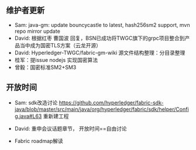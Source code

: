 ## 维护者更新
- Sam: java-gm: update bouncycastle to latest, hash256sm2 support, mvn repo mirror update
- David: 根据红枣 曹国波 回复，BSN已成功将TWGC旗下的grpc项目整合到产品当中成为国密TLS方案（云龙开源）
- David: Hyperledger-TWGC/fabric-gm-wiki 源文件结构整理：分目录整理
- 桂军：提issue nodejs 实现国密算法
- 曾毅：国密标准SM2+SM3

## 开放时间
- Sam: sdk改造讨论 https://github.com/hyperledger/fabric-sdk-java/blob/master/src/main/java/org/hyperledger/fabric/sdk/helper/Config.java#L63
 重新建工程

- David: 重申会议话题章节， 开放时间==自由讨论

- Fabric roadmap解读